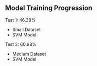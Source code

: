 ## Model Training Progression

Test 1: 46.38%

- Small Dataset
- SVM Model

Test 2: 60.98%

- Medium Dataset
- SVM Model
